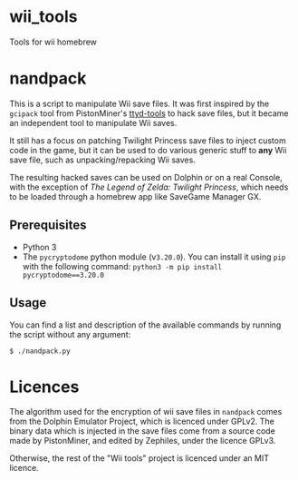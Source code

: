 # wii_tools
Tools for wii homebrew

# nandpack

This is a script to manipulate Wii save files. It was first inspired by the `gcipack` tool from  PistonMiner's [ttyd-tools](https://github.com/PistonMiner/ttyd-tools) to hack save files, but it became an independent tool to manipulate Wii saves.

It still has a focus on patching Twilight Princess save files to inject custom code in the game, but it can be used to do various generic stuff to **any** Wii save file, such as unpacking/repacking Wii saves.

The resulting hacked saves can be used on Dolphin or on a real Console, with the exception of *The Legend of Zelda: Twilight Princess*, which needs to be loaded through a homebrew app like SaveGame Manager GX.

## Prerequisites
- Python 3
- The `pycryptodome` python module (v`3.20.0`). You can install it using `pip` with the following command: `python3 -m pip install pycryptodome==3.20.0`

## Usage
You can find a list and description of the available commands by running the script without any argument:

    $ ./nandpack.py

# Licences

The algorithm used for the encryption of wii save files in `nandpack` comes from the Dolphin Emulator Project, which is licenced under GPLv2. The binary data which is injected in the save files come from a source code made by PistonMiner, and edited by Zephiles, under the licence GPLv3.

Otherwise, the rest of the "Wii tools" project is licenced under an MIT licence.